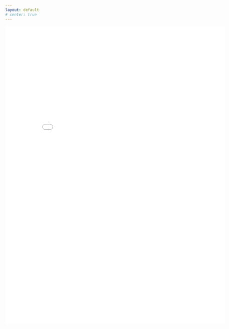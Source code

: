 ```yaml
---
layout: default
# center: true
---
```


<embed src="assets/pdf/cv.pdf" width="700" height="950" type="application/pdf"/>